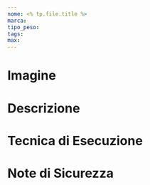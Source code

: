 ```yaml
---
nome: <% tp.file.title %>
marca: 
tipo_peso: 
tags: 
max:
---
```

# Imagine
<!-- immagine del machinario -->

# Descrizione
<!-- Descrizione dettagliata dell'esercizio -->

# Tecnica di Esecuzione
<!-- Punti chiave per l'esecuzione corretta -->

# Note di Sicurezza
<!-- Precauzioni e considerazioni sulla sicurezza -->
